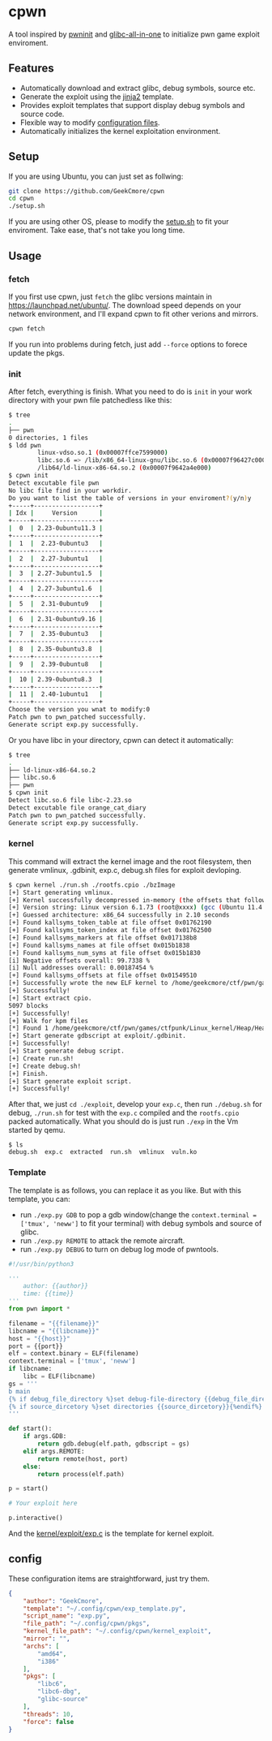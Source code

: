 # cpwn
A tool inspired by [pwninit](https://github.com/io12/pwninit) and [glibc-all-in-one](https://github.com/matrix1001/glibc-all-in-one) to initialize pwn game exploit enviroment.

## Features
- Automatically download and extract glibc, debug symbols, source etc.
- Generate the exploit using the [jinja2]() template.
- Provides exploit templates that support display debug symbols and source code.
- Flexible way to modify [configuration files](./config.json).
- Automatically initializes the kernel exploitation environment.

## Setup
If you are using Ubuntu, you can just set as follwing:
```sh
git clone https://github.com/GeekCmore/cpwn
cd cpwn
./setup.sh
```
If you are using other OS, please to modify the [setup.sh](./setup.sh) to fit your enviroment. Take ease, that's not take you long time.
## Usage
### fetch
If you first use cpwn, just `fetch` the glibc versions maintain in https://launchpad.net/ubuntu/. The download speed depends on your network environment, and I'll expand cpwn to fit other verions and mirrors.
```sh
cpwn fetch
```
If you run into problems during fetch, just add `--force` options to forece update the pkgs.
### init
After fetch, everything is finish. What you need to do is `init` in your work directory with your pwn file patchedless like this:
```sh
$ tree
.
├── pwn
0 directories, 1 files
$ ldd pwn
        linux-vdso.so.1 (0x00007ffce7599000)
        libc.so.6 => /lib/x86_64-linux-gnu/libc.so.6 (0x00007f96427c0000)
        /lib64/ld-linux-x86-64.so.2 (0x00007f9642a4e000)
$ cpwn init
Detect excutable file pwn
No libc file find in your workdir.
Do you want to list the table of versions in your enviroment?(y/n)y
+-----+------------------+
| Idx |     Version      |
+-----+------------------+
|  0  | 2.23-0ubuntu11.3 |
+-----+------------------+
|  1  |  2.23-0ubuntu3   |
+-----+------------------+
|  2  |  2.27-3ubuntu1   |
+-----+------------------+
|  3  | 2.27-3ubuntu1.5  |
+-----+------------------+
|  4  | 2.27-3ubuntu1.6  |
+-----+------------------+
|  5  |  2.31-0ubuntu9   |
+-----+------------------+
|  6  | 2.31-0ubuntu9.16 |
+-----+------------------+
|  7  |  2.35-0ubuntu3   |
+-----+------------------+
|  8  | 2.35-0ubuntu3.8  |
+-----+------------------+
|  9  |  2.39-0ubuntu8   |
+-----+------------------+
|  10 | 2.39-0ubuntu8.3  |
+-----+------------------+
|  11 |  2.40-1ubuntu1   |
+-----+------------------+
Choose the version you wnat to modify:0
Patch pwn to pwn_patched successfully.
Generate script exp.py successfully.
```
Or you have libc in your directory, cpwn can detect it automatically:
```sh
$ tree
.
├── ld-linux-x86-64.so.2
├── libc.so.6
├── pwn
$ cpwn init
Detect libc.so.6 file libc-2.23.so
Detect excutable file orange_cat_diary
Patch pwn to pwn_patched successfully.
Generate script exp.py successfully.
```

### kernel

This command will extract the kernel image and the root filesystem, then generate vmlinux, .gdbinit, exp.c, debug.sh files for exploit devloping.

```sh
$ cpwn kernel ./run.sh ./rootfs.cpio ./bzImage
[+] Start generating vmlinux.
[+] Kernel successfully decompressed in-memory (the offsets that follow will be given relative to the decompressed binary)
[+] Version string: Linux version 6.1.73 (root@xxxx) (gcc (Ubuntu 11.4.0-1ubuntu1~22.04) 11.4.0, GNU ld (GNU Binutils for Ubuntu) 2.38) # SMP PREEMPT_DYNAMIC 
[+] Guessed architecture: x86_64 successfully in 2.10 seconds
[+] Found kallsyms_token_table at file offset 0x01762190
[+] Found kallsyms_token_index at file offset 0x01762500
[+] Found kallsyms_markers at file offset 0x017138b8
[+] Found kallsyms_names at file offset 0x015b1838
[+] Found kallsyms_num_syms at file offset 0x015b1830
[i] Negative offsets overall: 99.7338 %
[i] Null addresses overall: 0.00187454 %
[+] Found kallsyms_offsets at file offset 0x01549510
[+] Successfully wrote the new ELF kernel to /home/geekcmore/ctf/pwn/games/ctfpunk/Linux_kernel/Heap/HeapSpray/attachment/exploit/vmlinux
[+] Successfully!
[+] Start extract cpio.
5097 blocks
[+] Successfully!
[+] Walk for kpm files
[*] Found 1 /home/geekcmore/ctf/pwn/games/ctfpunk/Linux_kernel/Heap/HeapSpray/attachment/exploit/extracted/vuln.ko
[+] Start generate gdbscript at exploit/.gdbinit.
[+] Successfully!
[+] Start generate debug script.
[+] Create run.sh!
[+] Create debug.sh!
[+] Finish.
[+] Start generate exploit script.
[+] Successfully!
```

After that, we just `cd ./exploit`, develop your `exp.c`, then run `./debug.sh` for debug, `./run.sh` for test with the `exp.c` compiled and the `rootfs.cpio`  packed automatically. What you  should do is just run `./exp` in the Vm started by qemu.

```
$ ls
debug.sh  exp.c  extracted  run.sh  vmlinux  vuln.ko
```

### Template

The template is as follows, you can replace it as you like. But with this template, you can:
- run `./exp.py GDB` to pop a gdb window(change the `context.terminal = ['tmux', 'neww']` to  fit your terminal) with debug symbols and source of glibc.
- run `./exp.py REMOTE` to attack the remote aircraft.
- run `./exp.py DEBUG` to turn on debug log mode of pwntools.
```py
#!/usr/bin/python3

'''
    author: {{author}}
    time: {{time}}
'''
from pwn import *

filename = "{{filename}}"
libcname = "{{libcname}}"
host = "{{host}}"
port = {{port}}
elf = context.binary = ELF(filename)
context.terminal = ['tmux', 'neww']
if libcname:
    libc = ELF(libcname)
gs = '''
b main
{% if debug_file_directory %}set debug-file-directory {{debug_file_directory}}{%endif%}
{% if source_dircetory %}set directories {{source_dircetory}}{%endif%}
'''

def start():
    if args.GDB:
        return gdb.debug(elf.path, gdbscript = gs)
    elif args.REMOTE:
        return remote(host, port)
    else:
        return process(elf.path)

p = start()

# Your exploit here

p.interactive()

```

And the  [kernel/exploit/exp.c](kernel/exploit/exp.c) is the template for kernel exploit.

## config

These configuration items are straightforward, just try them.
```json
{
    "author": "GeekCmore",
    "template": "~/.config/cpwn/exp_template.py",
    "script_name": "exp.py",
    "file_path": "~/.config/cpwn/pkgs",
    "kernel_file_path": "~/.config/cpwn/kernel_exploit",
    "mirror": "",
    "archs": [
        "amd64",
        "i386"
    ],
    "pkgs": [
        "libc6",
        "libc6-dbg",
        "glibc-source"
    ],
    "threads": 10,
    "force": false
}
```